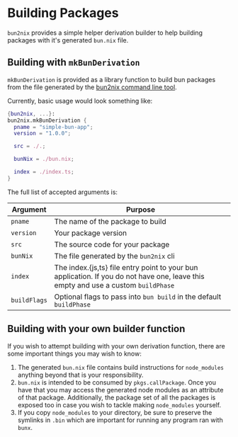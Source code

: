 # Building Packages

`bun2nix` provides a simple helper derivation builder to help building packages with it's generated `bun.nix` file.

## Building with `mkBunDerivation`

`mkBunDerivation` is provided as a library function to build bun packages from the file generated by the [bun2nix command line tool](./using-the-command-line-tool.md).

Currently, basic usage would look something like:

```nix
{bun2nix, ...}:
bun2nix.mkBunDerivation {
  pname = "simple-bun-app";
  version = "1.0.0";

  src = ./.;

  bunNix = ./bun.nix;

  index = ./index.ts;
}
```

The full list of accepted arguments is:

| Argument     | Purpose                                                                                                                               |
|--------------|---------------------------------------------------------------------------------------------------------------------------------------|
| `pname`      | The name of the package to build                                                                                                      |
| `version`    | Your package version                                                                                                                  |
| `src`        | The source code for your package                                                                                                      |
| `bunNix`     | The file generated by the `bun2nix` cli                                                                                               |
| `index`      | The index.{js,ts} file entry point to your bun application. If you do not have one, leave this empty and use a custom `buildPhase`    |
| `buildFlags` | Optional flags to pass into `bun build` in the default `buildPhase`                                                                   |

## Building with your own builder function

If you wish to attempt building with your own derivation function, there are some important things you may wish to know:

1. The generated `bun.nix` file contains build instructions for `node_modules` anything beyond that is your responsibility.
2. `bun.nix` is intended to be consumed by `pkgs.callPackage`. Once you have that you may access the generated node modules as an attribute of that package. Additionally, the package set of all the packages is exposed too in case you wish to tackle making `node_modules` yourself.
3. If you copy `node_modules` to your directory, be sure to preserve the symlinks in `.bin` which are important for running any program ran with `bunx`.

